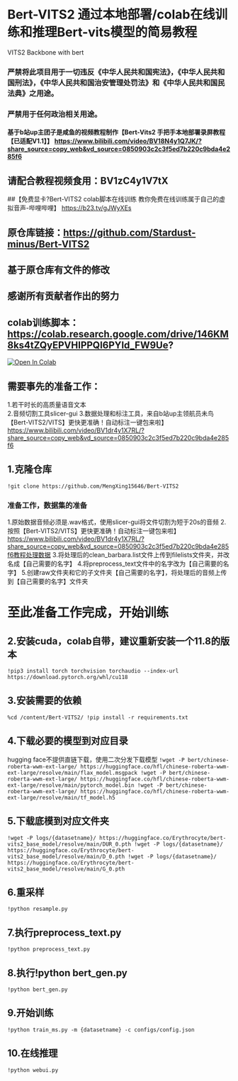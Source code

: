 # Bert-VITS2 通过本地部署/colab在线训练和推理Bert-vits模型的简易教程

VITS2 Backbone with bert
### 严禁将此项目用于一切违反《中华人民共和国宪法》，《中华人民共和国刑法》，《中华人民共和国治安管理处罚法》和《中华人民共和国民法典》之用途。
### 严禁用于任何政治相关用途。
#### 基于b站up主团子是咸鱼的视频教程制作【Bert-Vits2 手把手本地部署录屏教程【已适配V1.1】】 https://www.bilibili.com/video/BV18N4y1Q7JK/?share_source=copy_web&vd_source=0850903c2c3f5ed7b220c9bda4e285f6
## 请配合教程视频食用：BV1zC4y1V7tX
##【免费显卡?Bert-VITS2 colab脚本在线训练 教你免费在线训练属于自己的虚拟音声-哔哩哔哩】 https://b23.tv/gJWyXEs
## 原仓库链接：https://github.com/Stardust-minus/Bert-VITS2
## 基于原仓库有文件的修改
## 感谢所有贡献者作出的努力
## colab训练脚本：https://colab.research.google.com/drive/146KM8ks4tZQyEPVHIPPQI6PYId_FW9Ue?
[![Open In Colab](https://colab.research.google.com/assets/colab-badge.svg)](https://colab.research.google.com/drive/146KM8ks4tZQyEPVHIPPQI6PYId_FW9Ue?)

## 需要事先的准备工作：
  1.若干时长的高质量语音文本  
  2.音频切割工具slicer-gui 
  3.数据处理和标注工具，来自b站up主领航员未鸟【Bert-VITS2/VITS】更快更准确！自动标注一键包来啦】 https://www.bilibili.com/video/BV1dr4y1X7RL/?share_source=copy_web&vd_source=0850903c2c3f5ed7b220c9bda4e285f6
## 1.克隆仓库
`!git clone https://github.com/MengXing15646/Bert-VITS2`
### 准备工作，数据集的准备
  1.原始数据音频必须是.wav格式，使用slicer-gui将文件切割为短于20s的音频
  2.按照【Bert-VITS2/VITS】更快更准确！自动标注一键包来啦】 https://www.bilibili.com/video/BV1dr4y1X7RL/?share_source=copy_web&vd_source=0850903c2c3f5ed7b220c9bda4e285f6教程处理数据
  3.将处理后的clean_barbara.list文件上传到filelists文件夹，并改名成【自己需要的名字】
  4.将preprocess_text文件中的名字改为【自己需要的名字】
  5.创建raw文件夹和它的子文件夹【自己需要的名字】，将处理后的音频上传到【自己需要的名字】文件夹
# 至此准备工作完成，开始训练

## 2.安装cuda，colab自带，建议重新安装一个11.8的版本
`!pip3 install torch torchvision torchaudio --index-url https://download.pytorch.org/whl/cu118`
## 3.安装需要的依赖
`%cd /content/Bert-VITS2/
!pip install -r requirements.txt`
## 4.下载必要的模型到对应目录
  hugging face不提供直链下载，使用二次分发下载模型
`!wget -P bert/chinese-roberta-wwm-ext-large/ https://huggingface.co/hfl/chinese-roberta-wwm-ext-large/resolve/main/flax_model.msgpack
!wget -P bert/chinese-roberta-wwm-ext-large/ https://huggingface.co/hfl/chinese-roberta-wwm-ext-large/resolve/main/pytorch_model.bin
!wget -P bert/chinese-roberta-wwm-ext-large/ https://huggingface.co/hfl/chinese-roberta-wwm-ext-large/resolve/main/tf_model.h5`
## 5.下载底模到对应文件夹
`!wget -P logs/{datasetname}/ https://huggingface.co/Erythrocyte/bert-vits2_base_model/resolve/main/DUR_0.pth
!wget -P logs/{datasetname}/ https://huggingface.co/Erythrocyte/bert-vits2_base_model/resolve/main/D_0.pth
!wget -P logs/{datasetname}/ https://huggingface.co/Erythrocyte/bert-vits2_base_model/resolve/main/G_0.pth`
## 6.重采样
`!python resample.py`
## 7.执行preprocess_text.py
`!python preprocess_text.py`
## 8.执行!python bert_gen.py
`!python bert_gen.py`
## 9.开始训练
`!python train_ms.py -m {datasetname} -c configs/config.json`
## 10.在线推理
`!python webui.py`











